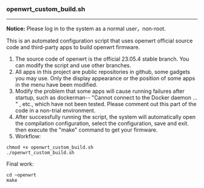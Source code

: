 ### openwrt_custom_build.sh
---
**Notice:**
Please log in to the system as a normal user，non-root.

This is an automated configuration script that uses openwrt official source code and third-party apps to build openwrt firmware.
1. The source code of openwrt is the official 23.05.4 stable branch. You can modify the script and use other branches.
2. All apps in this project are public repositories in github, some gadgets you may use. Only the display appearance or the position of some apps in the menu have been modified.
3. Modify the problem that some apps will cause running failures after startup, such as dockerman-- "Cannot connect to the Docker daemon ... " , etc., which have not been tested. Please comment out this part of the code in a non-trial environment.
4. After successfully running the script, the system will automatically open the compilation configuration, select the configuration, save and exit. then execute the "make" command to get your firmware.
5. Workflow:
```shell
chmod +x openwrt_custom_build.sh
./openwrt_custom_build.sh
```
Final work:
```shell
cd ~openwrt
make
```
